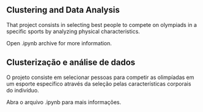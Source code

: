 <h2>Clustering and Data Analysis</h2>
<p>That project consists in selecting best people to compete on olympiads in a specific sports by analyzing physical characteristics. </p>
<p> Open .ipynb archive for more information.</p>

<h2>Clusterização e análise de dados</h2>
<p>O projeto consiste em selecionar pessoas para competir as olimpíadas em um esporte específico através da seleção pelas características corporais do indivíduo.</p>
<p> Abra o arquivo .ipynb para mais informações.</p>
